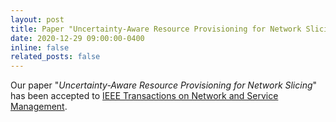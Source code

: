 ```yaml
---
layout: post
title: Paper "Uncertainty-Aware Resource Provisioning for Network Slicing" has been accepted to TNSM
date: 2020-12-29 09:00:00-0400
inline: false
related_posts: false
---
```


Our paper "*Uncertainty-Aware Resource Provisioning for Network Slicing*" has been accepted to [IEEE Transactions on Network and Service Management](https://ieeexplore.ieee.org/document/9351563").
